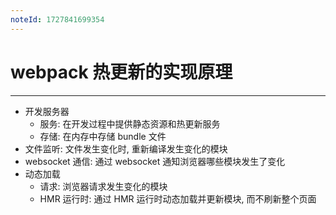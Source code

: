 ```yaml
---
noteId: 1727841699354
---
```

# webpack 热更新的实现原理
---
- 开发服务器 
	- 服务: 在开发过程中提供静态资源和热更新服务
	- 存储: 在内存中存储 bundle 文件
- 文件监听: 文件发生变化时, 重新编译发生变化的模块
- websocket 通信: 通过 websocket 通知浏览器哪些模块发生了变化
- 动态加载 
	- 请求: 浏览器请求发生变化的模块
	- HMR 运行时: 通过 HMR 运行时动态加载并更新模块, 而不刷新整个页面